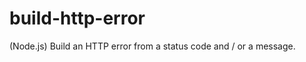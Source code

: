 build-http-error
================

(Node.js) Build an HTTP error from a status code and / or a message.
